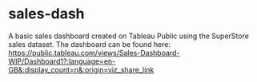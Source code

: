 # sales-dash
A basic sales dashboard created on Tableau Public using the SuperStore sales dataset.
The dashboard can be found here: https://public.tableau.com/views/Sales-Dashboard-WIP/Dashboard1?:language=en-GB&:display_count=n&:origin=viz_share_link
